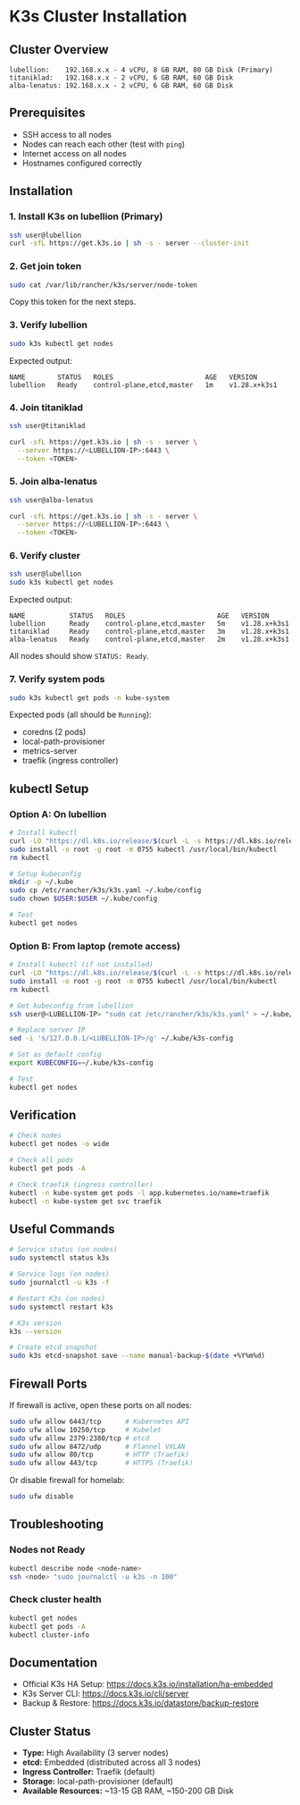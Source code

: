# K3s Cluster Installation

## Cluster Overview

```
lubellion:    192.168.x.x - 4 vCPU, 8 GB RAM, 80 GB Disk (Primary)
titaniklad:   192.168.x.x - 2 vCPU, 6 GB RAM, 60 GB Disk
alba-lenatus: 192.168.x.x - 2 vCPU, 6 GB RAM, 60 GB Disk
```

## Prerequisites

- SSH access to all nodes
- Nodes can reach each other (test with `ping`)
- Internet access on all nodes
- Hostnames configured correctly

## Installation

### 1. Install K3s on lubellion (Primary)

```bash
ssh user@lubellion
curl -sfL https://get.k3s.io | sh -s - server --cluster-init
```

### 2. Get join token

```bash
sudo cat /var/lib/rancher/k3s/server/node-token
```

Copy this token for the next steps.

### 3. Verify lubellion

```bash
sudo k3s kubectl get nodes
```

Expected output:
```
NAME        STATUS   ROLES                       AGE   VERSION
lubellion   Ready    control-plane,etcd,master   1m    v1.28.x+k3s1
```

### 4. Join titaniklad

```bash
ssh user@titaniklad

curl -sfL https://get.k3s.io | sh -s - server \
  --server https://<LUBELLION-IP>:6443 \
  --token <TOKEN>
```

### 5. Join alba-lenatus

```bash
ssh user@alba-lenatus

curl -sfL https://get.k3s.io | sh -s - server \
  --server https://<LUBELLION-IP>:6443 \
  --token <TOKEN>
```

### 6. Verify cluster

```bash
ssh user@lubellion
sudo k3s kubectl get nodes
```

Expected output:
```
NAME           STATUS   ROLES                       AGE   VERSION
lubellion      Ready    control-plane,etcd,master   5m    v1.28.x+k3s1
titaniklad     Ready    control-plane,etcd,master   3m    v1.28.x+k3s1
alba-lenatus   Ready    control-plane,etcd,master   2m    v1.28.x+k3s1
```

All nodes should show `STATUS: Ready`.

### 7. Verify system pods

```bash
sudo k3s kubectl get pods -n kube-system
```

Expected pods (all should be `Running`):
- coredns (2 pods)
- local-path-provisioner
- metrics-server
- traefik (ingress controller)

## kubectl Setup

### Option A: On lubellion

```bash
# Install kubectl
curl -LO "https://dl.k8s.io/release/$(curl -L -s https://dl.k8s.io/release/stable.txt)/bin/linux/amd64/kubectl"
sudo install -o root -g root -m 0755 kubectl /usr/local/bin/kubectl
rm kubectl

# Setup kubeconfig
mkdir -p ~/.kube
sudo cp /etc/rancher/k3s/k3s.yaml ~/.kube/config
sudo chown $USER:$USER ~/.kube/config

# Test
kubectl get nodes
```

### Option B: From laptop (remote access)

```bash
# Install kubectl (if not installed)
curl -LO "https://dl.k8s.io/release/$(curl -L -s https://dl.k8s.io/release/stable.txt)/bin/linux/amd64/kubectl"
sudo install -o root -g root -m 0755 kubectl /usr/local/bin/kubectl
rm kubectl

# Get kubeconfig from lubellion
ssh user@<LUBELLION-IP> "sudo cat /etc/rancher/k3s/k3s.yaml" > ~/.kube/k3s-config

# Replace server IP
sed -i 's/127.0.0.1/<LUBELLION-IP>/g' ~/.kube/k3s-config

# Set as default config
export KUBECONFIG=~/.kube/k3s-config

# Test
kubectl get nodes
```

## Verification

```bash
# Check nodes
kubectl get nodes -o wide

# Check all pods
kubectl get pods -A

# Check traefik (ingress controller)
kubectl -n kube-system get pods -l app.kubernetes.io/name=traefik
kubectl -n kube-system get svc traefik
```

## Useful Commands

```bash
# Service status (on nodes)
sudo systemctl status k3s

# Service logs (on nodes)
sudo journalctl -u k3s -f

# Restart K3s (on nodes)
sudo systemctl restart k3s

# K3s version
k3s --version

# Create etcd snapshot
sudo k3s etcd-snapshot save --name manual-backup-$(date +%Y%m%d)
```

## Firewall Ports

If firewall is active, open these ports on all nodes:
```bash
sudo ufw allow 6443/tcp      # Kubernetes API
sudo ufw allow 10250/tcp     # Kubelet
sudo ufw allow 2379:2380/tcp # etcd
sudo ufw allow 8472/udp      # Flannel VXLAN
sudo ufw allow 80/tcp        # HTTP (Traefik)
sudo ufw allow 443/tcp       # HTTPS (Traefik)
```

Or disable firewall for homelab:
```bash
sudo ufw disable
```

## Troubleshooting

### Nodes not Ready
```bash
kubectl describe node <node-name>
ssh <node> "sudo journalctl -u k3s -n 100"
```

### Check cluster health
```bash
kubectl get nodes
kubectl get pods -A
kubectl cluster-info
```

## Documentation

- Official K3s HA Setup: https://docs.k3s.io/installation/ha-embedded
- K3s Server CLI: https://docs.k3s.io/cli/server
- Backup & Restore: https://docs.k3s.io/datastore/backup-restore

## Cluster Status

- **Type:** High Availability (3 server nodes)
- **etcd:** Embedded (distributed across all 3 nodes)
- **Ingress Controller:** Traefik (default)
- **Storage:** local-path-provisioner (default)
- **Available Resources:** ~13-15 GB RAM, ~150-200 GB Disk
